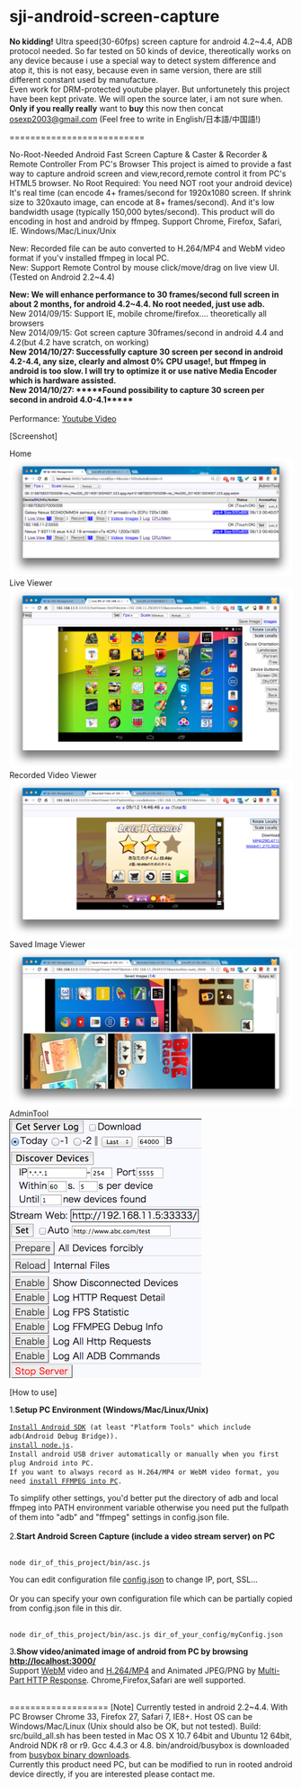 sji-android-screen-capture
==========================

<b>No kidding!</b> 
Ultra speed(30-60fps) screen capture for android 4.2~4.4, ADB protocol needed.  So far tested on 50 kinds of device, thereotically works on any device because i use a special way to detect system difference and atop it, this is not easy, because even in same version, there are still different constant used by manufacture. <br>Even work for DRM-protected youtube player. But unfortunetely this project have been kept private. We will open the source later, i am not sure when.  <br>
<b>Only if you really really</b> want to <b>buy</b> this now then concat osexp2003@gmail.com  (Feel free to write in  English/日本語/中国語!)<br>

==========================

No-Root-Needed Android Fast Screen Capture & Caster & Recorder & Remote Controller From PC's Browser
This project is aimed to provide a fast way to capture android screen and view,record,remote control it from PC's HTML5 browser.
No Root Required: You need NOT root your android device)
It's real time (can encode 4+ frames/second for 1920x1080 screen. If shrink size to 320xauto image, can encode at 8+ frames/second). And it's low bandwidth usage (typically 150,000 bytes/second). This product will do encoding in host and android by ffmpeg. Support Chrome, Firefox, Safari, IE. Windows/Mac/Linux/Unix

New: Recorded file can be auto converted to H.264/MP4 and WebM video format if you'v installed ffmpeg in local PC.<br>
New: Support Remote Control by mouse click/move/drag on live view UI. (Tested on Android 2.2~4.4)<br>

<b>
New: We will enhance performance to 30 frames/second full screen in about 2 months, for android 4.2~4.4.  No root needed, just use adb.</b>

<br>
New 2014/09/15: Support IE, mobile chrome/firefox.... theoretically all browsers<br>
New 2014/09/15: Got screen capture 30frames/second in android 4.4 and 4.2(but 4.2 have scratch, on working)<br>
<b>New 2014/10/27: Successfully capture 30 screen per second in android 4.2-4.4, any size, clearly and almost 0% CPU usage!, but ffmpeg in android is too slow. I will try to optimize it or use native Media Encoder which is hardware assisted.</b><br>
<b>New 2014/10/27: *****Found possibility to capture 30 screen per second in android 4.0-4.1*****</b><br>
<br>
Performance:
<a href="https://www.youtube.com/watch?v=vSFaFC_asqo&list=PLlyaJQbzuC5qUpsdetOwZtFuXEdDY4417&index=2">Youtube Video</a><br>


[Screenshot]

Home<br>
<img src="doc/home.png" /><br>
Live Viewer<br>
<img src="doc/liveViewer.png" /><br>
Recorded Video Viewer<br>
<img src="doc/videoViewer.png" /><br>
Saved Image Viewer<br>
<img src="doc/imageViewer.png" /><br>
AdminTool<br>
<img src="doc/AdminTool.png" /><br>

[How to use]

1.<b>Setup PC Environment (Windows/Mac/Linux/Unix)</b>
<pre><code><a href="http://developer.android.com/sdk/index.html">Install Android SDK</a> (at least "Platform Tools" which include adb(Android Debug Bridge)).
<a href="http://nodejs.org/download/">install node.js</a>.
Install android USB driver automatically or manually when you first plug Android into PC.
If you want to always record as H.264/MP4 or WebM video format, you need <a href="http://www.ffmpeg.org/download.html">install FFMPEG into PC</a>.
</code></pre>
To simplify other settings, you'd better put the directory of adb and local ffmpeg into PATH environment variable otherwise you need put the fullpath of them into "adb" and "ffmpeg" settings in config.json file.
<br><br>
2.<b>Start Android Screen Capture (include a video stream server) on PC</b>
<pre><code>
node dir_of_this_project/bin/asc.js
</code></pre>
You can edit configuration file <a href="bin/config.json">config.json</a> to change IP, port, SSL...
<br><br>
Or you can specify your own configuration file which can be partially copied from config.json file in this dir.
<pre><code>
node dir_of_this_project/bin/asc.js dir_of_your_config/myConfig.json
</code></pre>
3.<b>Show video/animated image of android from PC by browsing <a href="http://localhost:3000/">http://localhost:3000/</a></b>  <br>
Support <a href="http://www.webmproject.org/">WebM</a> video and <a href="http://en.wikipedia.org/wiki/H.264/MPEG-4_AVC">H.264/MP4</a> and Animated JPEG/PNG by <a href="http://en.wikipedia.org/wiki/MIME#Mixed-Replace">Multi-Part HTTP Response</a>.
Chrome,Firefox,Safari are well supported.
<br> <br>

===================
[Note]
    Currently tested in android 2.2~4.4.  With PC Browser Chrome 33, Firefox 27, Safari 7, IE8+.
    Host OS can be Windows/Mac/Linux (Unix should also be OK, but not tested).
    Build: src/build_all.sh has been tested in Mac OS X 10.7 64bit and Ubuntu 12 64bit,
    Android NDK r8 or r9. Gcc 4.4.3 or 4.8.
    bin/android/busybox is downloaded from <a href="http://www.busybox.net/downloads/binaries/latest/busybox-armv5l">busybox binary downloads</a>.
    <br>
    Currently this product need PC, but can be modified to run in rooted android device directly, if you are interested please contact me.
